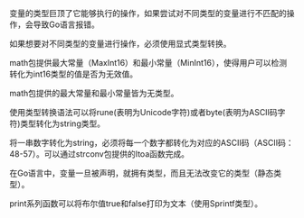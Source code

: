 变量的类型巨顶了它能够执行的操作，如果尝试对不同类型的变量进行不匹配的操作，会导致Go语言报错。

如果想要对不同类型的变量进行操作，必须使用显式类型转换。

math包提供最大常量（MaxInt16）和最小常量（MinInt16），使得用户可以检测转化为int16类型的值是否为无效值。

math包提供的最大常量和最小常量皆为无类型。

使用类型转换语法可以将rune(表明为Unicode字符)或者byte(表明为ASCII码字符)类型转化为string类型。

将一串数字转化为string，必须将每一个数字都转化为对应的ASCII码（ASCII码：48-57）。可以通过strconv包提供的Itoa函数完成。

在Go语言中，变量一旦被声明，就拥有类型，而且无法改变它的类型（静态类型）。

print系列函数可以将布尔值true和false打印为文本（使用Sprintf类型）。
